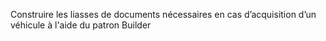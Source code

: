 Construire les liasses de documents nécessaires en
cas d’acquisition d’un véhicule à l'aide du patron Builder
